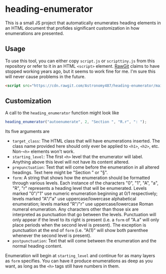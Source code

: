 # heading-enumerator

This is a small JS project that automatically enumerates <h> heading elements in an HTML document that profides significant customization in how enumerations are presented.

## Usage

To use this tool, you can either copy `script.js` or `scripttiny.js` from this repository or refer to it in an HTML `<script>` element. [RawGit](https://rawgit.com/) claims to have stopped working years ago, but it seems to work fine for me. I'm sure this will never cause problems in the future.

```html
<script src="https://cdn.rawgit.com/Astronomy487/heading-enumerator/main/scripttiny.js"></script>
```

## Customization

A call to the `heading_enumerator` function might look like

```js
heading_enumerator("autoenumerate", 2, "Section ", "R.r", ": ");
```

Its five arguments are

- `target_class`: The HTML class that will have enumerations inserted. The class name provided here should only ever be applied to `<h1>`, `<h2>`, etc. Non-`<h>` elements won't work.
- `starting_level`: The first `<h>` level that the enumerator will label. Anything above this level will not have its content altered.
- `prepunctuation`: Text that will come before the enumeration in all altered headings. Text here might be "Section " or "§".
- `form`: A string that shows how the enumeration should be formatted through various levels. Each instance of the characters "0", "1", "A", "a", "R", "r" represents a heading level that will be enumerated. Levels marked "0"/"1" use numeric enumeration beginning at 0/1 respectively; levels marked "A"/"a" use uppercase/lowercase alphabetical enumeration; levels marked "R"/"r" use uppercase/lowercase Roman numeral enumeration. Any characters other than those six are interpreted as punctuation that go between the levels. Punctuation will only appear if the level to its right is present (i.e. a `form` of "A.a" will only place periods when the second level is present). The exception is punctuation at the end of `form` (i.e. "A(1)" will show both parenthee whenever the second level is present).
- `postpunctuation`: Text that will come between the enumeration and the normal heading content.

Enumeration will begin at `starting_level` and continue for as many layers as `form` specifies. You can have it produce enumerations as deep as you want, as long as the `<h>` tags still have numbers in them.
